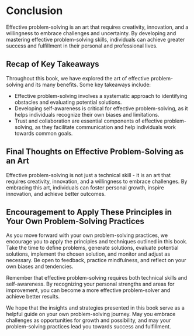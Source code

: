 # Conclusion

Effective problem-solving is an art that requires creativity, innovation, and a willingness to embrace challenges and uncertainty. By developing and mastering effective problem-solving skills, individuals can achieve greater success and fulfillment in their personal and professional lives.

Recap of Key Takeaways
----------------------

Throughout this book, we have explored the art of effective problem-solving and its many benefits. Some key takeaways include:

* Effective problem-solving involves a systematic approach to identifying obstacles and evaluating potential solutions.
* Developing self-awareness is critical for effective problem-solving, as it helps individuals recognize their own biases and limitations.
* Trust and collaboration are essential components of effective problem-solving, as they facilitate communication and help individuals work towards common goals.

Final Thoughts on Effective Problem-Solving as an Art
-----------------------------------------------------

Effective problem-solving is not just a technical skill - it is an art that requires creativity, innovation, and a willingness to embrace challenges. By embracing this art, individuals can foster personal growth, inspire innovation, and achieve better outcomes.

Encouragement to Apply These Principles in Your Own Problem-Solving Practices
-----------------------------------------------------------------------------

As you move forward with your own problem-solving practices, we encourage you to apply the principles and techniques outlined in this book. Take the time to define problems, generate solutions, evaluate potential solutions, implement the chosen solution, and monitor and adjust as necessary. Be open to feedback, practice mindfulness, and reflect on your own biases and tendencies.

Remember that effective problem-solving requires both technical skills and self-awareness. By recognizing your personal strengths and areas for improvement, you can become a more effective problem-solver and achieve better results.

We hope that the insights and strategies presented in this book serve as a helpful guide on your own problem-solving journey. May you embrace challenges as opportunities for growth and possibility, and may your problem-solving practices lead you towards success and fulfillment.